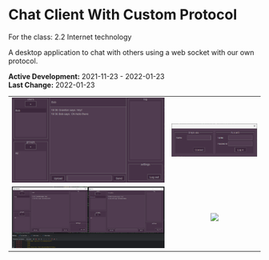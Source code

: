 # Chat Client With Custom Protocol
For the class: 2.2 Internet technology

A desktop application to chat with others using a web socket with our own protocol.

**Active Development:** 2021-11-23 - 2022-01-23<br>
**Last Change:** 2022-01-23<br>

| | |
| :---: | :---: |
| ![](/Screenshots/1-Main_Window.png) | ![](/Screenshots/2-Login.png) |
| ![](/Screenshots/3-Multiple_Users.png) | ![](/Screenshots/.png) |
 